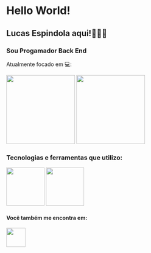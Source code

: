 # Hello World! 

## Lucas Espindola aqui!👨🏻‍💻

### Sou Progamador Back End


Atualmente focado em 💻: 
<div>
  <img height="180em" src="https://github-readme-stats.vercel.app/api?username=Lucas-Espindola-dev&show_icons=true&theme=dracula"/>
  <img height="180em" src="https://github-readme-stats.vercel.app/api/top-langs/?username=Lucas-Espindola-dev&layout=compact&theme=dracula"/>
</div>

### Tecnologias e ferramentas que utilizo:
<div display='inline'>
<img width='100' height='100' src="https://cdn.jsdelivr.net/gh/devicons/devicon/icons/python/python-original-wordmark.svg" /> 
<img width='100' height='100' src="https://cdn.jsdelivr.net/gh/devicons/devicon/icons/django/django-plain.svg" />
</div>

#### Você também me encontra em:
<a href="https://www.linkedin.com/in/lucas-espindola-dev/">
  <img width='50' height='50' src="https://cdn.jsdelivr.net/gh/devicons/devicon/icons/linkedin/linkedin-original.svg" />
</a>

